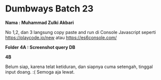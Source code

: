 # Dumbways Batch 23
**Nama : Muhammad Zulki Akbari**

No 1,2, dan 3 langsung copy paste and run di Console Javascript seperti https://playcode.io/new atau https://es6console.com/

**Folder 4A : Screenshot query DB**

**4B**

Belum siap, karena telat ketiduran, dan siapnya cuma setengah, tinggal input doang. :( Semoga aja lewat.
